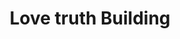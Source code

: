 ---
pid: ch198
title: Love truth Building
location_transcription: Germantown
coordinates: "[-75.17522, 40.028714]"
zipcode: '19023'
gen_neighborhood: 
neighborhood: 
outside_phl: 'Darby PA '
age: '35'
age_range: 30-39
instagram: 
image_file_name: ch_198.jpg
proposal_transcription: |-
  Better employment for the poor, housing, build togetherness by building something that the people can benefit from.

  In/Powerment/Vision
topic: Inequality,Unity
topic_summary: 0, 0
type: Conceptual,Other No Form
keywords_other: homelessness, housing, low income, empowerment
credit: Ronald Parkinson
image_labels: 
twitter: 
facebook: 
permalink: "/monuments/ch198/"
layout: item-page
---